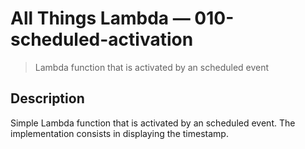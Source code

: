 # All Things Lambda &mdash; 010-scheduled-activation
> Lambda function that is activated by an scheduled event

## Description
Simple Lambda function that is activated by an scheduled event. The implementation consists in displaying the timestamp.
